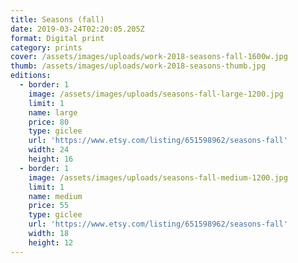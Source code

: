 ```yaml
---
title: Seasons (fall)
date: 2019-03-24T02:20:05.205Z
format: Digital print
category: prints
cover: /assets/images/uploads/work-2018-seasons-fall-1600w.jpg
thumb: /assets/images/uploads/work-2018-seasons-thumb.jpg
editions:
  - border: 1
    image: /assets/images/uploads/seasons-fall-large-1200.jpg
    limit: 1
    name: large
    price: 80
    type: giclee
    url: 'https://www.etsy.com/listing/651598962/seasons-fall'
    width: 24
    height: 16
  - border: 1
    image: /assets/images/uploads/seasons-fall-medium-1200.jpg
    limit: 1
    name: medium
    price: 55
    type: giclee
    url: 'https://www.etsy.com/listing/651598962/seasons-fall'
    width: 18
    height: 12
---
```


